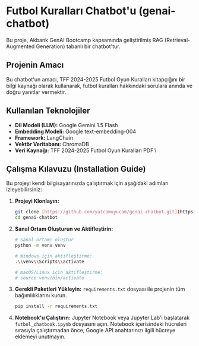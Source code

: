 # Futbol Kuralları Chatbot'u (genai-chatbot)

Bu proje, Akbank GenAI Bootcamp kapsamında geliştirilmiş RAG (Retrieval-Augmented Generation) tabanlı bir chatbot'tur.

##  Projenin Amacı
Bu chatbot'un amacı, TFF 2024-2025 Futbol Oyun Kuralları kitapçığını bir bilgi kaynağı olarak kullanarak, futbol kuralları hakkındaki sorulara anında ve doğru yanıtlar vermektir.

## Kullanılan Teknolojiler
* **Dil Modeli (LLM):** Google Gemini 1.5 Flash
* **Embedding Modeli:** Google text-embedding-004
* **Framework:** LangChain
* **Vektör Veritabanı:** ChromaDB
* **Veri Kaynağı:** TFF 2024-2025 Futbol Oyun Kuralları PDF'i

## Çalışma Kılavuzu (Installation Guide)

Bu projeyi kendi bilgisayarınızda çalıştırmak için aşağıdaki adımları izleyebilirsiniz:

1.  **Projeyi Klonlayın:**
    ```bash
    git clone [https://github.com/yatcamuyucam/genai-chatbot.git](https://github.com/yatcamuyucam/genai-chatbot.git)
    cd genai-chatbot
    ```

2.  **Sanal Ortam Oluşturun ve Aktifleştirin:**
    ```bash
    # Sanal ortamı oluştur
    python -m venv venv

    # Windows için aktifleştirme:
    .\\venv\\Scripts\\activate
    
    # macOS/Linux için aktifleştirme:
    # source venv/bin/activate
    ```

3.  **Gerekli Paketleri Yükleyin:**
    `requirements.txt` dosyası ile projenin tüm bağımlılıklarını kurun.
    ```bash
    pip install -r requirements.txt
    ```

4.  **Notebook'u Çalıştırın:**
    Jupyter Notebook veya Jupyter Lab'i başlatarak `futbol_chatbook.ipynb` dosyasını açın. Notebook içerisindeki hücreleri sırasıyla çalıştırmadan önce, Google API anahtarınızı ilgili hücreye eklemeyi unutmayın.
